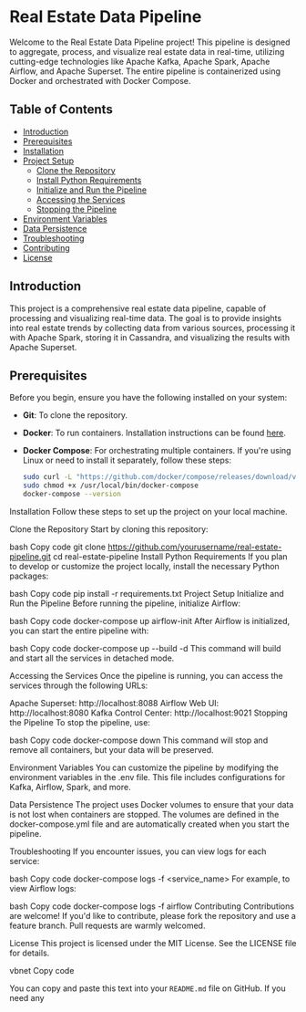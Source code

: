 # Real Estate Data Pipeline

Welcome to the Real Estate Data Pipeline project! This pipeline is designed to aggregate, process, and visualize real estate data in real-time, utilizing cutting-edge technologies like Apache Kafka, Apache Spark, Apache Airflow, and Apache Superset. The entire pipeline is containerized using Docker and orchestrated with Docker Compose.

## Table of Contents

- [Introduction](#introduction)
- [Prerequisites](#prerequisites)
- [Installation](#installation)
- [Project Setup](#project-setup)
  - [Clone the Repository](#clone-the-repository)
  - [Install Python Requirements](#install-python-requirements)
  - [Initialize and Run the Pipeline](#initialize-and-run-the-pipeline)
  - [Accessing the Services](#accessing-the-services)
  - [Stopping the Pipeline](#stopping-the-pipeline)
- [Environment Variables](#environment-variables)
- [Data Persistence](#data-persistence)
- [Troubleshooting](#troubleshooting)
- [Contributing](#contributing)
- [License](#license)

## Introduction

This project is a comprehensive real estate data pipeline, capable of processing and visualizing real-time data. The goal is to provide insights into real estate trends by collecting data from various sources, processing it with Apache Spark, storing it in Cassandra, and visualizing the results with Apache Superset.

## Prerequisites

Before you begin, ensure you have the following installed on your system:

- **Git**: To clone the repository.
- **Docker**: To run containers. Installation instructions can be found [here](https://docs.docker.com/get-docker/).
- **Docker Compose**: For orchestrating multiple containers. If you're using Linux or need to install it separately, follow these steps:

  ```bash
  sudo curl -L "https://github.com/docker/compose/releases/download/v2.20.0/docker-compose-$(uname -s)-$(uname -m)" -o /usr/local/bin/docker-compose
  sudo chmod +x /usr/local/bin/docker-compose
  docker-compose --version
Installation
Follow these steps to set up the project on your local machine.

Clone the Repository
Start by cloning this repository:

bash
Copy code
git clone https://github.com/yourusername/real-estate-pipeline.git
cd real-estate-pipeline
Install Python Requirements
If you plan to develop or customize the project locally, install the necessary Python packages:

bash
Copy code
pip install -r requirements.txt
Project Setup
Initialize and Run the Pipeline
Before running the pipeline, initialize Airflow:

bash
Copy code
docker-compose up airflow-init
After Airflow is initialized, you can start the entire pipeline with:

bash
Copy code
docker-compose up --build -d
This command will build and start all the services in detached mode.

Accessing the Services
Once the pipeline is running, you can access the services through the following URLs:

Apache Superset: http://localhost:8088
Airflow Web UI: http://localhost:8080
Kafka Control Center: http://localhost:9021
Stopping the Pipeline
To stop the pipeline, use:

bash
Copy code
docker-compose down
This command will stop and remove all containers, but your data will be preserved.

Environment Variables
You can customize the pipeline by modifying the environment variables in the .env file. This file includes configurations for Kafka, Airflow, Spark, and more.

Data Persistence
The project uses Docker volumes to ensure that your data is not lost when containers are stopped. The volumes are defined in the docker-compose.yml file and are automatically created when you start the pipeline.

Troubleshooting
If you encounter issues, you can view logs for each service:

bash
Copy code
docker-compose logs -f <service_name>
For example, to view Airflow logs:

bash
Copy code
docker-compose logs -f airflow
Contributing
Contributions are welcome! If you'd like to contribute, please fork the repository and use a feature branch. Pull requests are warmly welcomed.

License
This project is licensed under the MIT License. See the LICENSE file for details.

vbnet
Copy code

You can copy and paste this text into your `README.md` file on GitHub. If you need any 
